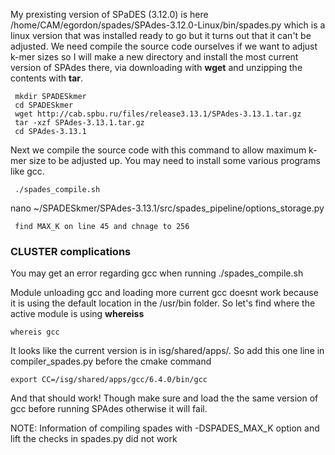  My prexisting version of SPaDES (3.12.0) is here /home/CAM/egordon/spades/SPAdes-3.12.0-Linux/bin/spades.py which is a linux version that was installed ready to go but it turns out that it can't be adjusted. We need compile the source code ourselves if we want to adjust k-mer sizes so I will make a new directory and install the most current version of SPAdes there, via downloading with **wget** and unzipping the contents with **tar**.
 
 
```
 mkdir SPADESkmer
 cd SPADESkmer
 wget http://cab.spbu.ru/files/release3.13.1/SPAdes-3.13.1.tar.gz
 tar -xzf SPAdes-3.13.1.tar.gz
 cd SPAdes-3.13.1
```
 
 Next we compile the source code with this command to allow maximum k-mer size to be adjusted up. You may need to install some various programs like gcc. 
 
```
 ./spades_compile.sh
 ```
 nano ~/SPADESkmer/SPAdes-3.13.1/src/spades_pipeline/options_storage.py
```
 find MAX_K on line 45 and chnage to 256
 ```
 
 
 ### CLUSTER complications
 You may get an error regarding gcc when running  ./spades_compile.sh
 
 Module unloading gcc and loading more current gcc doesnt work because it is using the default location in the /usr/bin folder. So let's find where the active module is using **whereiss**

 ```
whereis gcc
 ```

It looks like the current version is in isg/shared/apps/. 
So add this one line in compiler_spades.py before the cmake command
 ```
export CC=/isg/shared/apps/gcc/6.4.0/bin/gcc
 ```


And that should work! Though make sure and load the the same version of gcc before running SPAdes otherwise it will fail. 




NOTE: Information of compiling spades with -DSPADES_MAX_K option and lift the checks in spades.py did not work




